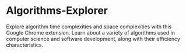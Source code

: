 # Algorithms-Explorer
Explore algorithm time complexities and space complexities with this Google Chrome extension. Learn about a variety of algorithms used in computer science and software development, along with their efficiency characteristics.
